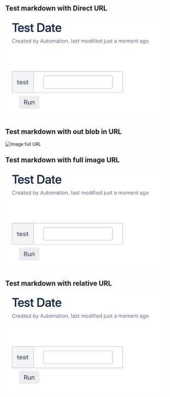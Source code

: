 ## Test markdown with Direct URL
![Image full URL](https://github.com/rampatina/test/blob/master/someimage.png)

## Test markdown with out blob in URL
![Image full URL](https://github.com/rampatina/test/master/someimage.png)

## Test markdown with full image URL
![Image full URL](https://raw.githubusercontent.com/rampatina/test/master/someimage.png)

## Test markdown with relative URL
![Image relative URL](/someimage.png)
